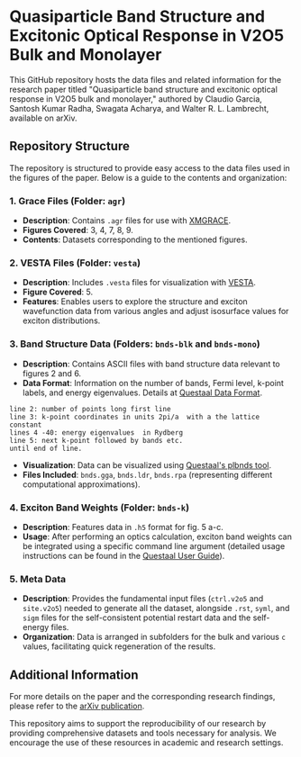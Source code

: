 # Quasiparticle Band Structure and Excitonic Optical Response in V2O5 Bulk and Monolayer

This GitHub repository hosts the data files and related information for the research paper titled "Quasiparticle band structure and excitonic optical response in V2O5 bulk and monolayer," authored by Claudio Garcia, Santosh Kumar Radha, Swagata Acharya, and Walter R. L. Lambrecht, available on arXiv.

## Repository Structure

The repository is structured to provide easy access to the data files used in the figures of the paper. Below is a guide to the contents and organization:

### 1. Grace Files (Folder: `agr`)
- **Description**: Contains `.agr` files for use with [XMGRACE](https://plasma-gate.weizmann.ac.il/Grace/).
- **Figures Covered**: 3, 4, 7, 8, 9.
- **Contents**: Datasets corresponding to the mentioned figures.

### 2. VESTA Files (Folder: `vesta`)
- **Description**: Includes `.vesta` files for visualization with [VESTA](https://jp-minerals.org/vesta/en/).
- **Figure Covered**: 5.
- **Features**: Enables users to explore the structure and exciton wavefunction data from various angles and adjust isosurface values for exciton distributions.

### 3. Band Structure Data (Folders: `bnds-blk` and `bnds-mono`)
- **Description**: Contains ASCII files with band structure data relevant to figures 2 and 6.
- **Data Format**: Information on the number of bands, Fermi level, k-point labels, and energy eigenvalues. Details at [Questaal Data Format](https://www.questaal.org/docs/input/data_format/#bnds-file).

```line 1: number of bands, Fermi level, k-point labels
line 2: number of points long first line
line 3: k-point coordinates in units 2pi/a  with a the lattice constant
lines 4 -40: energy eigenvalues  in Rydberg
line 5: next k-point followed by bands etc.
until end of line.
```

- **Visualization**: Data can be visualized using [Questaal's plbnds tool](https://www.questaal.org/docs/misc/plbnds/).
- **Files Included**: `bnds.gga`, `bnds.ldr`, `bnds.rpa` (representing different computational approximations).

### 4. Exciton Band Weights (Folder: `bnds-k`)
- **Description**: Features data in `.h5` format for fig. 5 a-c.
- **Usage**: After performing an optics calculation, exciton band weights can be integrated using a specific command line argument (detailed usage instructions can be found in the [Questaal User Guide](https://www.questaal.org/docs/code/userguide/)).

### 5. Meta Data
- **Description**: Provides the fundamental input files (`ctrl.v2o5` and `site.v2o5`) needed to generate all the dataset, alongside `.rst`, `syml`, and `sigm` files for the self-consistent potential restart data and the self-energy files.
- **Organization**: Data is arranged in subfolders for the bulk and various `c` values, facilitating quick regeneration of the results.

## Additional Information

For more details on the paper and the corresponding research findings, please refer to the [arXiv publication](#).

This repository aims to support the reproducibility of our research by providing comprehensive datasets and tools necessary for analysis. We encourage the use of these resources in academic and research settings.
